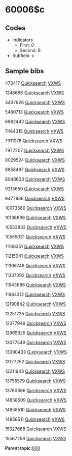 # 60006$c

## Codes

-   Indicators
    -   First: 0
    -   Second: 6
-   Subfield: c

## Sample bibs

473417 [Quicksearch](https://search.library.yale.edu/catalog/473417) [VXWS](http://prodorbis.library.yale.edu:7014/vxws/GetHoldingsService?bibId=473417)

1248666 [Quicksearch](https://search.library.yale.edu/catalog/1248666) [VXWS](http://prodorbis.library.yale.edu:7014/vxws/GetHoldingsService?bibId=1248666)

4437926 [Quicksearch](https://search.library.yale.edu/catalog/4437926) [VXWS](http://prodorbis.library.yale.edu:7014/vxws/GetHoldingsService?bibId=4437926)

5480713 [Quicksearch](https://search.library.yale.edu/catalog/5480713) [VXWS](http://prodorbis.library.yale.edu:7014/vxws/GetHoldingsService?bibId=5480713)

6982442 [Quicksearch](https://search.library.yale.edu/catalog/6982442) [VXWS](http://prodorbis.library.yale.edu:7014/vxws/GetHoldingsService?bibId=6982442)

7464315 [Quicksearch](https://search.library.yale.edu/catalog/7464315) [VXWS](http://prodorbis.library.yale.edu:7014/vxws/GetHoldingsService?bibId=7464315)

7911076 [Quicksearch](https://search.library.yale.edu/catalog/7911076) [VXWS](http://prodorbis.library.yale.edu:7014/vxws/GetHoldingsService?bibId=7911076)

7977207 [Quicksearch](https://search.library.yale.edu/catalog/7977207) [VXWS](http://prodorbis.library.yale.edu:7014/vxws/GetHoldingsService?bibId=7977207)

8029524 [Quicksearch](https://search.library.yale.edu/catalog/8029524) [VXWS](http://prodorbis.library.yale.edu:7014/vxws/GetHoldingsService?bibId=8029524)

8858497 [Quicksearch](https://search.library.yale.edu/catalog/8858497) [VXWS](http://prodorbis.library.yale.edu:7014/vxws/GetHoldingsService?bibId=8858497)

8948633 [Quicksearch](https://search.library.yale.edu/catalog/8948633) [VXWS](http://prodorbis.library.yale.edu:7014/vxws/GetHoldingsService?bibId=8948633)

9213659 [Quicksearch](https://search.library.yale.edu/catalog/9213659) [VXWS](http://prodorbis.library.yale.edu:7014/vxws/GetHoldingsService?bibId=9213659)

9477836 [Quicksearch](https://search.library.yale.edu/catalog/9477836) [VXWS](http://prodorbis.library.yale.edu:7014/vxws/GetHoldingsService?bibId=9477836)

10073566 [Quicksearch](https://search.library.yale.edu/catalog/10073566) [VXWS](http://prodorbis.library.yale.edu:7014/vxws/GetHoldingsService?bibId=10073566)

10136696 [Quicksearch](https://search.library.yale.edu/catalog/10136696) [VXWS](http://prodorbis.library.yale.edu:7014/vxws/GetHoldingsService?bibId=10136696)

10533833 [Quicksearch](https://search.library.yale.edu/catalog/10533833) [VXWS](http://prodorbis.library.yale.edu:7014/vxws/GetHoldingsService?bibId=10533833)

10555031 [Quicksearch](https://search.library.yale.edu/catalog/10555031) [VXWS](http://prodorbis.library.yale.edu:7014/vxws/GetHoldingsService?bibId=10555031)

11106351 [Quicksearch](https://search.library.yale.edu/catalog/11106351) [VXWS](http://prodorbis.library.yale.edu:7014/vxws/GetHoldingsService?bibId=11106351)

11215041 [Quicksearch](https://search.library.yale.edu/catalog/11215041) [VXWS](http://prodorbis.library.yale.edu:7014/vxws/GetHoldingsService?bibId=11215041)

11306746 [Quicksearch](https://search.library.yale.edu/catalog/11306746) [VXWS](http://prodorbis.library.yale.edu:7014/vxws/GetHoldingsService?bibId=11306746)

11337092 [Quicksearch](https://search.library.yale.edu/catalog/11337092) [VXWS](http://prodorbis.library.yale.edu:7014/vxws/GetHoldingsService?bibId=11337092)

11943686 [Quicksearch](https://search.library.yale.edu/catalog/11943686) [VXWS](http://prodorbis.library.yale.edu:7014/vxws/GetHoldingsService?bibId=11943686)

11984312 [Quicksearch](https://search.library.yale.edu/catalog/11984312) [VXWS](http://prodorbis.library.yale.edu:7014/vxws/GetHoldingsService?bibId=11984312)

12190842 [Quicksearch](https://search.library.yale.edu/catalog/12190842) [VXWS](http://prodorbis.library.yale.edu:7014/vxws/GetHoldingsService?bibId=12190842)

12251735 [Quicksearch](https://search.library.yale.edu/catalog/12251735) [VXWS](http://prodorbis.library.yale.edu:7014/vxws/GetHoldingsService?bibId=12251735)

12377949 [Quicksearch](https://search.library.yale.edu/catalog/12377949) [VXWS](http://prodorbis.library.yale.edu:7014/vxws/GetHoldingsService?bibId=12377949)

12965929 [Quicksearch](https://search.library.yale.edu/catalog/12965929) [VXWS](http://prodorbis.library.yale.edu:7014/vxws/GetHoldingsService?bibId=12965929)

13077549 [Quicksearch](https://search.library.yale.edu/catalog/13077549) [VXWS](http://prodorbis.library.yale.edu:7014/vxws/GetHoldingsService?bibId=13077549)

13090433 [Quicksearch](https://search.library.yale.edu/catalog/13090433) [VXWS](http://prodorbis.library.yale.edu:7014/vxws/GetHoldingsService?bibId=13090433)

13177252 [Quicksearch](https://search.library.yale.edu/catalog/13177252) [VXWS](http://prodorbis.library.yale.edu:7014/vxws/GetHoldingsService?bibId=13177252)

13211943 [Quicksearch](https://search.library.yale.edu/catalog/13211943) [VXWS](http://prodorbis.library.yale.edu:7014/vxws/GetHoldingsService?bibId=13211943)

13755579 [Quicksearch](https://search.library.yale.edu/catalog/13755579) [VXWS](http://prodorbis.library.yale.edu:7014/vxws/GetHoldingsService?bibId=13755579)

13760986 [Quicksearch](https://search.library.yale.edu/catalog/13760986) [VXWS](http://prodorbis.library.yale.edu:7014/vxws/GetHoldingsService?bibId=13760986)

14858509 [Quicksearch](https://search.library.yale.edu/catalog/14858509) [VXWS](http://prodorbis.library.yale.edu:7014/vxws/GetHoldingsService?bibId=14858509)

14858510 [Quicksearch](https://search.library.yale.edu/catalog/14858510) [VXWS](http://prodorbis.library.yale.edu:7014/vxws/GetHoldingsService?bibId=14858510)

14858511 [Quicksearch](https://search.library.yale.edu/catalog/14858511) [VXWS](http://prodorbis.library.yale.edu:7014/vxws/GetHoldingsService?bibId=14858511)

15327668 [Quicksearch](https://search.library.yale.edu/catalog/15327668) [VXWS](http://prodorbis.library.yale.edu:7014/vxws/GetHoldingsService?bibId=15327668)

15567256 [Quicksearch](https://search.library.yale.edu/catalog/15567256) [VXWS](http://prodorbis.library.yale.edu:7014/vxws/GetHoldingsService?bibId=15567256)

**Parent topic:**[600](../../tags/600/600.md)

